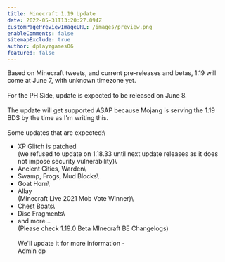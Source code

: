 ```yaml
---
title: Minecraft 1.19 Update
date: 2022-05-31T13:20:27.094Z
customPagePreviewImageURL: /images/preview.png
enableComments: false
sitemapExclude: true
author: dplayzgames06
featured: false
---
```

Based on Minecraft tweets, and current pre-releases and betas, 1.19 will come at June 7, with unknown timezone yet.\
\
For the PH Side, update is expected to be released on June 8.\
\
The update will get supported ASAP because Mojang is serving the 1.19 BDS by the time as I'm writing this.\
\
Some updates that are expected:\

* XP Glitch is patched\
  (we refused to update on 1.18.33 until next update releases as it does not impose security vulnerability)\
* Ancient Cities, Warden\
* Swamp, Frogs, Mud Blocks\
* Goat Horn\
* Allay\
  (Minecraft Live 2021 Mob Vote Winner)\
* Chest Boats\
* Disc Fragments\
* and more... \
  (Please check 1.19.0 Beta MInecraft BE Changelogs)\
  \
  We'll update it for more information -\
  Admin dp